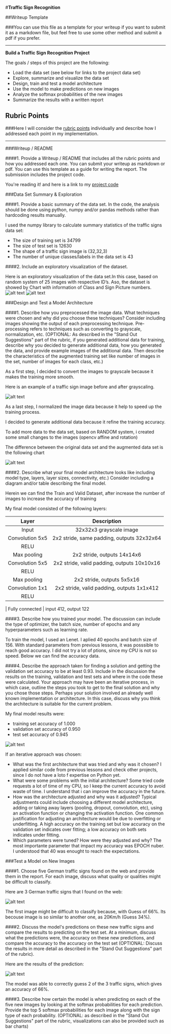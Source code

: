 #**Traffic Sign Recognition** 

##Writeup Template

###You can use this file as a template for your writeup if you want to submit it as a markdown file, but feel free to use some other method and submit a pdf if you prefer.

---

**Build a Traffic Sign Recognition Project**

The goals / steps of this project are the following:
* Load the data set (see below for links to the project data set)
* Explore, summarize and visualize the data set
* Design, train and test a model architecture
* Use the model to make predictions on new images
* Analyze the softmax probabilities of the new images
* Summarize the results with a written report


[//]: # (Image References)

[image1]: ./examples/imagem1.jpg "Visualization"
[image2]: ./examples/grayscale.jpg "Grayscale"
[image3]: ./examples/graph1.jpg "Dataset"
[image4]: ./examples/graph2.jpg "Augmented"
[image5]: ./examples/graph3.jpg "Accuracy"
[image6]: ./examples/imagem4.jpg "Germany Sign"
[image7]: ./examples/imagem7.jpg "Accuracy results"






## Rubric Points
###Here I will consider the [rubric points](https://review.udacity.com/#!/rubrics/481/view) individually and describe how I addressed each point in my implementation. 

 

---
###Writeup / README

####1. Provide a Writeup / README that includes all the rubric points and how you addressed each one. You can submit your writeup as markdown or pdf. You can use this template as a guide for writing the report. The submission includes the project code.

You're reading it! and here is a link to my [project code]( https://github.com/dcbardin/Traffic_Sign_Project_Final.gitTraffic_Sign_Classifier.ipynb)

###Data Set Summary & Exploration

####1. Provide a basic summary of the data set. In the code, the analysis should be done using python, numpy and/or pandas methods rather than hardcoding results manually.

I used the numpy library to calculate summary statistics of the traffic
signs data set:

* The size of training set is 34799
* The size of test set is 12630
* The shape of a traffic sign image is (32,32,3)
* The number of unique classes/labels in the data set is 43

####2. Include an exploratory visualization of the dataset.

Here is an exploratory visualization of the data set.In this case, based on random system of 25 images with respective ID’s. Aso, the dataset is showed by Chart with information of Class and Sign Picture numbers.
![alt text][image1]
![alt text][image3]


###Design and Test a Model Architecture

####1. Describe how you preprocessed the image data. What techniques were chosen and why did you choose these techniques? Consider including images showing the output of each preprocessing technique. Pre-processing refers to techniques such as converting to grayscale, normalization, etc. (OPTIONAL: As described in the "Stand Out Suggestions" part of the rubric, if you generated additional data for training, describe why you decided to generate additional data, how you generated the data, and provide example images of the additional data. Then describe the characteristics of the augmented training set like number of images in the set, number of images for each class, etc.)

As a first step, I decided to convert the images to grayscale because it makes the training more smooth.

Here is an example of a traffic sign image before and after grayscaling.

![alt text][image2]

As a last step, I normalized the image data because it help to speed up the training process.

I decided to generate additional data because it refine the training accuracy.

To add more data to the data set, based on RANDOM system, i created some small changes to the images (opencv affine and rotation) 


The difference between the original data set and the augmented data set is the following chart

![alt text][image4]


####2. Describe what your final model architecture looks like including model type, layers, layer sizes, connectivity, etc.) Consider including a diagram and/or table describing the final model.

Herein we can find the Train and Valid Dataset, after increase the number of images to increase the accuracy of training

My final model consisted of the following layers:

| Layer         		|     Description	        					| 
|:---------------------:|:---------------------------------------------:| 
| Input         		| 32x32x3 grayscale image   							| 
| Convolution 5x5     	| 2x2 stride, same padding, outputs 32x32x64 	|
| RELU					|												|
| Max pooling	      	| 2x2 stride,  outputs 14x14x6 				|
| Convolution 5x5	    | 2x2 stride, valid padding, outputs 10x10x16    									
| RELU					|												|
| Max pooling	      	| 2x2 stride,  outputs 5x5x16 				|
| Convolution 1x1	    | 2x2 stride, valid padding, outputs 1x1x412    									|
| RELU					|							

| Fully connected		| input 412, output 122        									


####3. Describe how you trained your model. The discussion can include the type of optimizer, the batch size, number of epochs and any hyperparameters such as learning rate.

To train the model, I used an Lenet. 
I aplied 40 epochs and batch size of 156.
With standard parameters from previous lessons, it was posssible to reach good accuracy. I did not try a lot of ptions, since my CPU is not so speed.
Below we can find the accuracy data.

####4. Describe the approach taken for finding a solution and getting the validation set accuracy to be at least 0.93. Include in the discussion the results on the training, validation and test sets and where in the code these were calculated. Your approach may have been an iterative process, in which case, outline the steps you took to get to the final solution and why you chose those steps. Perhaps your solution involved an already well known implementation or architecture. In this case, discuss why you think the architecture is suitable for the current problem.

My final model results were:
* training set accuracy of 1.000
* validation set accuracy of 0.950 
* test set accuracy of 0.945

![alt text][image5]


If an iterative approach was chosen:
* What was the first architecture that was tried and why was it chosen?
I applied similar code from previous lessons and check other projects, since I do not have a loto f expertise on Python yet.
* What were some problems with the initial architecture?
Some tried code requests a lot of time of my CPU, so I keep the current accuracy to avoid waste of time. I understand that i can improve the accuracy in the future.
* How was the architecture adjusted and why was it adjusted? Typical adjustments could include choosing a different model architecture, adding or taking away layers (pooling, dropout, convolution, etc), using an activation function or changing the activation function. One common justification for adjusting an architecture would be due to overfitting or underfitting. A high accuracy on the training set but low accuracy on the validation set indicates over fitting; a low accuracy on both sets indicates under fitting.
* Which parameters were tuned? How were they adjusted and why?
The most importante parameter that impact my accuracy was EPOCH nuber. I understood that 40 was enought to reach the expectations.
 

###Test a Model on New Images

####1. Choose five German traffic signs found on the web and provide them in the report. For each image, discuss what quality or qualities might be difficult to classify.

Here are 3 German traffic signs that I found on the web:

![alt text][image6] 

The first image might be difficult to classify because, with Guess of 66%. Its becouse image is so similar to another one, as 20Km/h (Guess 34%).

####2. Discuss the model's predictions on these new traffic signs and compare the results to predicting on the test set. At a minimum, discuss what the predictions were, the accuracy on these new predictions, and compare the accuracy to the accuracy on the test set (OPTIONAL: Discuss the results in more detail as described in the "Stand Out Suggestions" part of the rubric).

Here are the results of the prediction:

![alt text][image7] 


The model was able to correctly guess 2 of the 3 traffic signs, which gives an accuracy of 66%.

####3. Describe how certain the model is when predicting on each of the five new images by looking at the softmax probabilities for each prediction. Provide the top 5 softmax probabilities for each image along with the sign type of each probability. (OPTIONAL: as described in the "Stand Out Suggestions" part of the rubric, visualizations can also be provided such as bar charts)


